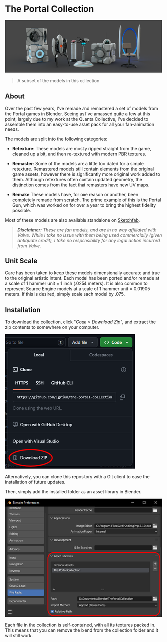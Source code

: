 # The Portal Collection

![banner image](img/banner.png)

>  A subset of the models in this collection

## About

Over the past few years, I've remade and remastered a set of models from the Portal games in Blender. Seeing as I've amassed quite a few at this point, largely due to my work at the Quanta Collective, I've decided to assemble them into an easy-to-use asset pack for all your fan-animation needs.

The models are split into the following categories:

- **Retexture**: These models are mostly ripped straight from the game, cleaned up a bit, and then re-textured with modern PBR textures.

- **Remaster**: Some of the models are a little too dated for a simple retexture. Remastered models still contain elements from the original game assets, however there is significantly more original work added to them. Although retextures often contain updated geometry, the distinction comes from the fact that remasters have new UV maps.

- **Remake** These models have, for one reason or another, been completely remade from scratch. The prime example of this is the Portal Gun, which was worked on for over a year to bring the highest fidelity possible.

Most of these models are also available standalone on [Sketchfab](https://sketchfab.com/Sam54123/collections/the-portal-collection-5d6c5ab6c268450e9768a94c4b052197).

> ***Disclaimer:*** *These are fan models, and are in no way affiliated with Valve. While I take no issue with them being used commercially (given antiquate credit), I take no responsibility for any legal action incurred from Valve.*

## Unit Scale

Care has been taken to keep these models dimensionally accurate and true to the original artistic intent. Each model has been ported and/or remade at a scale of 1 hammer unit = 1 inch (.0254 meters). It is also common to represent Source Engine models at a scale of 1 hammer unit = 0.01905 meters. If this is desired, simply scale each model by .075.

## Installation

To download the collection, click "*Code > Download Zip*", and extract the zip contents to somewhere on your computer. 

![download the repo](img/download.png)

Alternatively, you can clone this repository with a Git client to ease the installation of future updates.

Then, simply add the installed folder as an asset library in Blender.

![asset library](img/asset_library.png)

Each file in the collection is self-contained, with all its textures packed in. This means that you can remove the blend from the collection folder and it will still work.
